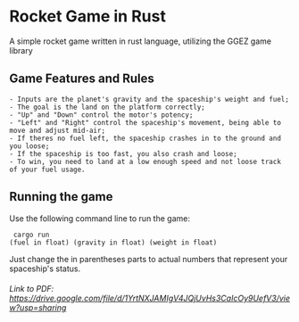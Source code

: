 # Rocket Game in Rust
 A simple rocket game written in rust language, utilizing the GGEZ game library

## Game Features and Rules
    - Inputs are the planet's gravity and the spaceship's weight and fuel;
    - The goal is the land on the platform correctly;
    - "Up" and "Down" control the motor's potency;
    - "Left" and "Right" control the spaceship's movement, being able to move and adjust mid-air;
    - If theres no fuel left, the spaceship crashes in to the ground and you loose;
    - If the spaceship is too fast, you also crash and loose;
    - To win, you need to land at a low enough speed and not loose track of your fuel usage.

## Running the game
Use the following command line to run the game:
    <pre><code> cargo run (fuel in float) (gravity in float) (weight in float) </code></pre> 
Just change the in parentheses parts to actual numbers that represent your spaceship's status.

###### Link to PDF: https://drive.google.com/file/d/1YrtNXJAMIgV4JQjUvHs3CaIcOy9UefV3/view?usp=sharing
